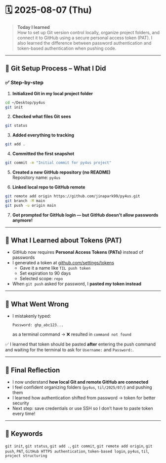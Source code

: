 # 🗓️ 2025-08-07 (Thu)

> **Today I learned**  
How to set up Git version control locally, organize project folders, and connect it to GitHub using a secure personal access token (PAT). I also learned the difference between password authentication and token-based authentication when pushing code.

---

## 🧱 Git Setup Process – What I Did

### ✅ Step-by-step

1. **Initialized Git in my local project folder**

```bash
cd ~/Desktop/py4us
git init
```

2. **Checked what files Git sees**

```bash
git status
```

3. **Added everything to tracking**

```bash
git add .
```

4. **Committed the first snapshot**

```bash
git commit -m "Initial commit for py4us project"
```

5. **Created a new GitHub repository (no README)**  
Repository name: `py4us`

6. **Linked local repo to GitHub remote**

```bash
git remote add origin https://github.com/jinapark99/py4us.git
git branch -M main
git push -u origin main
```

7. **Got prompted for GitHub login — but GitHub doesn't allow passwords anymore!**

---

## 🔐 What I Learned about Tokens (PAT)

- GitHub now requires **Personal Access Tokens (PATs)** instead of passwords
- I generated a token at [github.com/settings/tokens](https://github.com/settings/tokens)
  - Gave it a name like `TIL push token`
  - Set expiration to 90 days
  - Selected scope: `repo`
- When `git push` asked for password, I **pasted my token instead**

---

## 🚨 What Went Wrong

- I mistakenly typed:
  ```
  Password: ghp_abc123...
  ```
  as a terminal command → ❌ resulted in `command not found`

✅ I learned that token should be pasted **after** entering the push command and waiting for the terminal to ask for `Username:` and `Password:`.

---

## 🧠 Final Reflection

- I now understand **how local Git and remote GitHub are connected**
- I feel confident organizing folders (`py4us`, `til/2025/07/`) and pushing them
- I learned how authentication shifted from password → token for better security
- Next step: save credentials or use SSH so I don’t have to paste token every time!

---

## 🧩 Keywords

`git init`, `git status`, `git add .`, `git commit`, `git remote add origin`, `git push`, `PAT`, `GitHub HTTPS authentication`, `token-based login`, `py4us`, `til`, `project structuring`
